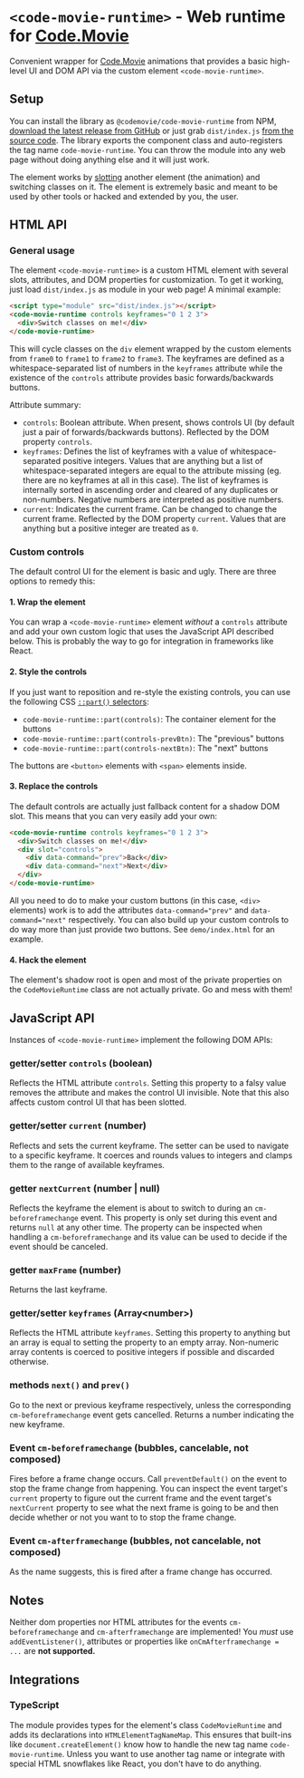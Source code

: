 # `<code-movie-runtime>` - Web runtime for [Code.Movie](https://code.movie/)

Convenient wrapper for [Code.Movie](https://code.movie/) animations that provides a basic high-level UI and DOM API via the custom element `<code-movie-runtime>`.

## Setup

You can install the library as `@codemovie/code-movie-runtime` from NPM, [download the latest release from GitHub](https://github.com/CodeMovie/code-movie-runtime/releases) or just grab `dist/index.js` [from the source code](https://github.com/CodeMovie/code-movie-runtime/tree/main/dist). The library exports the component class and auto-registers the tag name `code-movie-runtime`. You can throw the module into any web page without doing anything else and it will just work.

The element works by [slotting](https://developer.mozilla.org/en-US/docs/Web/HTML/Element/slot) another element (the animation) and switching classes on it. The element is extremely basic and meant to be used by other tools or hacked and extended by you, the user.

## HTML API

### General usage

The element `<code-movie-runtime>` is a custom HTML element with several slots, attributes, and DOM properties for customization. To get it working, just load `dist/index.js` as module in your web page! A minimal example:

```html
<script type="module" src="dist/index.js"></script>
<code-movie-runtime controls keyframes="0 1 2 3">
  <div>Switch classes on me!</div>
</code-movie-runtime>
```

This will cycle classes on the `div` element wrapped by the custom elements from `frame0` to `frame1` to `frame2` to `frame3`. The keyframes are defined as a whitespace-separated list of numbers in the `keyframes` attribute while the existence of the `controls` attribute provides basic forwards/backwards buttons.

Attribute summary:

- `controls`: Boolean attribute. When present, shows controls UI (by default just a pair of forwards/backwards buttons). Reflected by the DOM property `controls`.
- `keyframes`: Defines the list of keyframes with a value of whitespace-separated positive integers. Values that are anything but a list of whitespace-separated integers are equal to the attribute missing (eg. there are no keyframes at all in this case). The list of keyframes is internally sorted in ascending order and cleared of any duplicates or non-numbers. Negative numbers are interpreted as positive numbers.
- `current`: Indicates the current frame. Can be changed to change the current frame. Reflected by the DOM property `current`. Values that are anything but a positive integer are treated as `0`.

### Custom controls

The default control UI for the element is basic and ugly. There are three options to remedy this:

#### 1. Wrap the element

You can wrap a `<code-movie-runtime>` element _without_ a `controls` attribute and add your own custom logic that uses the JavaScript API described below. This is probably the way to go for integration in frameworks like React.

#### 2. Style the controls

If you just want to reposition and re-style the existing controls, you can use the following CSS [`::part()` selectors](https://developer.mozilla.org/en-US/docs/Web/CSS/::part):

- `code-movie-runtime::part(controls)`: The container element for the buttons
- `code-movie-runtime::part(controls-prevBtn)`: The "previous" buttons
- `code-movie-runtime::part(controls-nextBtn)`: The "next" buttons

The buttons are `<button>` elements with `<span>` elements inside.

#### 3. Replace the controls

The default controls are actually just fallback content for a shadow DOM slot. This means that you can very easily add your own:

```html
<code-movie-runtime controls keyframes="0 1 2 3">
  <div>Switch classes on me!</div>
  <div slot="controls">
    <div data-command="prev">Back</div>
    <div data-command="next">Next</div>
  </div>
</code-movie-runtime>
```

All you need to do to make your custom buttons (in this case, `<div>` elements) work is to add the attributes `data-command="prev"` and `data-command="next"` respectively. You can also build up your custom controls to do way more than just provide two buttons. See `demo/index.html` for an example.

#### 4. Hack the element

The element's shadow root is open and most of the private properties on the `CodeMovieRuntime` class are not actually private. Go and mess with them!

## JavaScript API

Instances of `<code-movie-runtime>` implement the following DOM APIs:

### getter/setter `controls` (boolean)

Reflects the HTML attribute `controls`. Setting this property to a falsy value removes the attribute and makes the control UI invisible. Note that this also affects custom control UI that has been slotted.

### getter/setter `current` (number)

Reflects and sets the current keyframe. The setter can be used to navigate to a specific keyframe. It coerces and rounds values to integers and clamps them to the range of available keyframes.

### getter `nextCurrent` (number | null)

Reflects the keyframe the element is about to switch to during an `cm-beforeframechange` event. This property is only set during this event and returns `null` at any other time. The property can be inspected when handling a `cm-beforeframechange` and its value can be used to decide if the event should be canceled.

### getter `maxFrame` (number)

Returns the last keyframe.

### getter/setter `keyframes` (Array\<number\>)

Reflects the HTML attribute `keyframes`. Setting this property to anything but an array is equal to setting the property to an empty array. Non-numeric array contents is coerced to positive integers if possible and discarded otherwise.

### methods `next()` and `prev()`

Go to the next or previous keyframe respectively, unless the corresponding `cm-beforeframechange` event gets cancelled. Returns a number indicating the new keyframe.

### Event `cm-beforeframechange` (bubbles, cancelable, not composed)

Fires before a frame change occurs. Call `preventDefault()` on the event to stop the frame change from happening. You can inspect the event target's `current` property to figure out the current frame and the event target's `nextCurrent` property to see what the next frame is going to be and then decide whether or not you want to to stop the frame change.

### Event `cm-afterframechange` (bubbles, not cancelable, not composed)

As the name suggests, this is fired after a frame change has occurred.

## Notes

Neither dom properties nor HTML attributes for the events `cm-beforeframechange` and `cm-afterframechange` are implemented! You _must_ use `addEventListener()`, attributes or properties like `onCmAfterframechange = ...` are **not supported.**

## Integrations

### TypeScript

The module provides types for the element's class `CodeMovieRuntime` and adds its declarations into `HTMLElementTagNameMap`. This ensures that built-ins like `document.createElement()` know how to handle the new tag name `code-movie-runtime`. Unless you want to use another tag name or integrate with special HTML snowflakes like React, you don't have to do anything.
